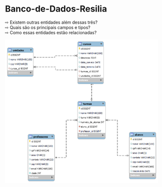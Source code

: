 # Banco-de-Dados-Resilia

⇨ Existem outras entidades além dessas três?  <br>
⇨ Quais são os principais campos e tipos?     <br>
⇨ Como essas entidades estão relacionadas?    <br>

![](https://github.com/HeynzNedls/Banco-de-Dados-M4I/blob/5c0bc83ff34621b1dff0d73fcfc6006266c76032/SQL/diagrama.png)
